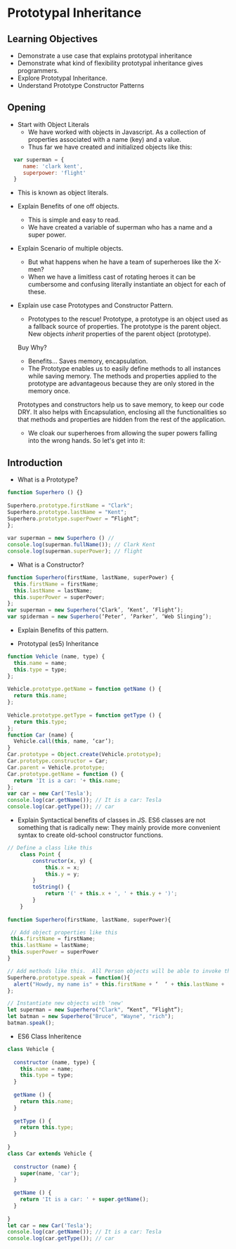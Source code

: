 # Prototypal Inheritance

## Learning Objectives
* Demonstrate a use case that explains prototypal inheritance
* Demonstrate what kind of flexibility prototypal inheritance gives programmers.
* Explore Prototypal Inheritance.
* Understand Prototype Constructor Patterns


## Opening
* Start with Object Literals
  - We have worked with objects in Javascript. As a collection of properties associated with a name (key) and a value.
  - Thus far we have created and initialized objects like this:

```javascript
  var superman = {
     name: 'clark kent',
     superpower: 'flight'
  }
```

  - This is known as object literals.

* Explain Benefits of one off objects.
  - This is simple and easy to read.
  - We have created a variable of superman who has a name and a super power.

* Explain Scenario of multiple objects.
  - But what happens when he have a team of superheroes like the X-men?
  - When we have a limitless cast of rotating heroes it can be cumbersome and confusing literally instantiate an object for each of these.

* Explain use case Prototypes and Constructor Pattern.
  - Prototypes to the rescue!
  Prototype, a prototype is an object used as a fallback source of properties. The prototype is the parent object. New objects *inherit* properties of the parent object (prototype).

  Buy Why?
    - Benefits... Saves memory, encapsulation.
    - The Prototype enables us to easily define methods to all instances while saving memory. The methods and properties applied to the prototype are advantageous because they are only stored in the memory once.

  Prototypes and constructors help us to save memory, to keep our code DRY.
  It also helps with Encapsulation, enclosing all the functionalities so that methods and properties are hidden from the rest of the application.
  - We cloak our superheroes from allowing the super powers falling into the wrong hands.
  So let's get into it:

## Introduction
* What is a Prototype?

```javascript
function Superhero () {}
​
Superhero.prototype.firstName = "Clark";
Superhero.prototype.lastName = "Kent";
Superhero.prototype.superPower = “Flight”;
};
​
​var superman = new Superhero () //​
console.log(superman.fullName()); // Clark Kent​
console.log(superman.superPower); // flight

```

* What is a Constructor?

```javascript
function Superhero(firstName, lastName, superPower) {
  this.firstName = firstName;
  this.lastName = lastName;
  this.superPower = superPower;
};
var superman = new Superhero(‘Clark’, ‘Kent’, ‘Flight’);
var spiderman = new Superhero(‘Peter’, ‘Parker’, ‘Web Slinging’);

```

* Explain Benefits of this pattern.

*  Prototypal (es5) Inheritance
```javascript
function Vehicle (name, type) {
  this.name = name;
  this.type = type;
};
 
Vehicle.prototype.getName = function getName () {
  return this.name;
};
 
Vehicle.prototype.getType = function getType () {
  return this.type;
};
function Car (name) {
  Vehicle.call(this, name, ‘car’);
}
Car.prototype = Object.create(Vehicle.prototype);
Car.prototype.constructor = Car;
Car.parent = Vehicle.prototype;
Car.prototype.getName = function () {
  return 'It is a car: '+ this.name;
};
var car = new Car('Tesla');
console.log(car.getName()); // It is a car: Tesla
console.log(car.getType()); // car
```

* Explain Syntactical benefits of classes in JS.
ES6 classes are not something that is radically new: They mainly provide more convenient syntax to create old-school constructor functions.


```javascript
// Define a class like this
    class Point {
        constructor(x, y) {
            this.x = x;
            this.y = y;
        }
        toString() {
            return '(' + this.x + ', ' + this.y + ')';
        }
    }
    
function Superhero(firstName, lastName, superPower){

 // Add object properties like this
 this.firstName = firstName;
 this.lastName = lastName;
 this.superPower = superPower
}

// Add methods like this.  All Person objects will be able to invoke this
Superhero.prototype.speak = function(){
  alert("Howdy, my name is" + this.firstName + ‘  ‘ + this.lastName + ‘  is here to save the day!’ );
};

// Instantiate new objects with 'new'
let superman = new Superhero("Clark", “Kent”, “Flight”);
let batman = new Superhero("Bruce", "Wayne", "rich");
batman.speak();

```

* ES6 Class Inheritence
```javascript
class Vehicle {
 
  constructor (name, type) {
    this.name = name;
    this.type = type;
  }
 
  getName () {
    return this.name;
  }
 
  getType () {
    return this.type;
  }
 
}
class Car extends Vehicle {
 
  constructor (name) {
    super(name, 'car');
  }
 
  getName () {
    return 'It is a car: ' + super.getName();
  }
 
}
let car = new Car('Tesla');
console.log(car.getName()); // It is a car: Tesla
console.log(car.getType()); // car
```
